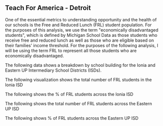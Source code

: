 ## Teach For America - Detroit

One of the essential metrics to understanding opportunity and the health of our schools is the Free and Reduced Lunch (FRL) student population. For the purposes of this analysis, we use the term "economically disadvantaged students", which is defined by Michigan School Data as those students who receive free and reduced lunch as well as those who are eligible based on their families' income threshold. For the purposes of the following analysis, I will be using the term FRL to represent all those students who are economically disadvantaged.


The following data shows a breakdown by school building for the Ionia and Eastern UP Intermediary School Districts (ISDs).

<div class="flourish-embed flourish-scatter" data-src="visualisation/8677050"><script src="https://public.flourish.studio/resources/embed.js"></script></div>

The following visualization shows the total number of FRL students in the Ionia ISD

<div class="flourish-embed flourish-chart" data-src="visualisation/8677995"><script src="https://public.flourish.studio/resources/embed.js"></script></div>


The following shows the % of FRL students across the Ionia ISD

<div class="flourish-embed flourish-chart" data-src="visualisation/8677995"><script src="https://public.flourish.studio/resources/embed.js"></script></div>


The following shows the total number of FRL students across the Eastern UP ISD

<div class="flourish-embed flourish-chart" data-src="visualisation/8678159"><script src="https://public.flourish.studio/resources/embed.js"></script></div>


The following shows % of FRL students across the Eastern UP ISD

<div class="flourish-embed flourish-chart" data-src="visualisation/8678159"><script src="https://public.flourish.studio/resources/embed.js"></script></div>
